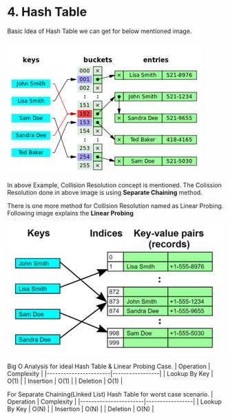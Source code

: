 # 4. Hash Table

Basic Idea of Hash Table we can get for below mentioned image.

![HashTable And Collision Resolution](img/HashTableAndCollisionResolution.png)

In above Example, Collision Resolution concept is mentioned. The Colission Resolution done in above image is using **Separate Chaining** method.

There is one more method for Collision Resolution named as Linear Probing. Following image explains the **Linear Probing**

![Linear Probing](img/LinearProbing.png)

Big O Analysis for ideal Hash Table & Linear Probing Case.
|  Operation            |  Complexity     |
|-----------------------|-----------------|
|  Lookup By Key        |  O(1)           |
|  Insertion            |  O(1)           |
|  Deletion             |  O(1)           |

For Separate Chaining(Linked List) Hash Table for worst case scenario.
|  Operation            |  Complexity     |
|-----------------------|-----------------|
|  Lookup By Key        |  O(N)           |
|  Insertion            |  O(N)           |
|  Deletion             |  O(N)           |